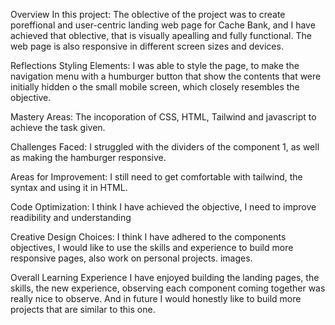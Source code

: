 Overview In this project: The oblective of the project was to create  poreffional and user-centric landing web page for Cache Bank, and I have achieved that oblective, that is visually apealling and fully functional. The web page is also responsive in different screen sizes and devices.

Reflections Styling Elements: I was able to style the page, to make the navigation menu with a humburger button that show the contents that were initially hidden o the small mobile screen, which closely resembles the objective.

 Mastery Areas: The incoporation of CSS, HTML, Tailwind and javascript to achieve the task given.

Challenges Faced: I struggled with the dividers of the component 1, as well as making the hamburger responsive.

Areas for Improvement: I still need to get comfortable with tailwind, the syntax and using it in HTML. 

Code Optimization: I think I have achieved the objective, I need to improve readibility and understanding

Creative Design Choices: I think I have adhered to the components objectives, I would like to use the skills and experience to build more responsive pages, also work on personal projects. images.

Overall Learning Experience I have enjoyed building the landing pages, the skills, the new experience, observing each component coming together was really nice to observe. 
And in future I would honestly like to build more projects that are similar to this one.
